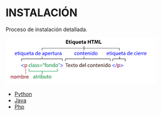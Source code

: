# INSTALACIÓN

Proceso de instalación detallada.

![](/img/html%20etiquetas.png)

* [Python](https://www.python.org/)
* [Java](https://www.java.com/es/)
* [Php](https://www.php.net/)